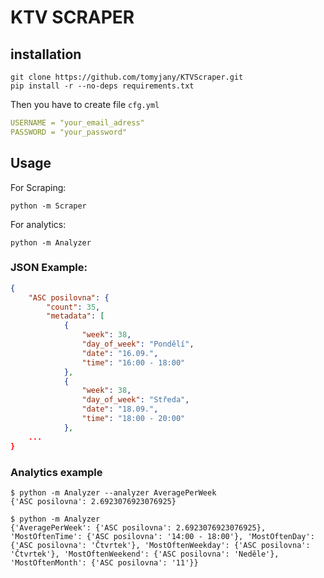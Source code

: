 # KTV SCRAPER
## installation
```console
git clone https://github.com/tomyjany/KTVScraper.git
pip install -r --no-deps requirements.txt
```
Then you have to create file `cfg.yml`
```yml
USERNAME = "your_email_adress"
PASSWORD = "your_password"
```
## Usage
For Scraping:
```console
python -m Scraper
```
For analytics:
```console
python -m Analyzer
```

### JSON Example:
```json
{
    "ASC posilovna": {
        "count": 35,
        "metadata": [
            {
                "week": 38,
                "day_of_week": "Pondělí",
                "date": "16.09.",
                "time": "16:00 - 18:00"
            },
            {
                "week": 38,
                "day_of_week": "Středa",
                "date": "18.09.",
                "time": "18:00 - 20:00"
            },
    ...
}
```
### Analytics example
```console
$ python -m Analyzer --analyzer AveragePerWeek
{'ASC posilovna': 2.6923076923076925}

$ python -m Analyzer
{'AveragePerWeek': {'ASC posilovna': 2.6923076923076925}, 'MostOftenTime': {'ASC posilovna': '14:00 - 18:00'}, 'MostOftenDay': {'ASC posilovna': 'Čtvrtek'}, 'MostOftenWeekday': {'ASC posilovna': 'Čtvrtek'}, 'MostOftenWeekend': {'ASC posilovna': 'Neděle'}, 'MostOftenMonth': {'ASC posilovna': '11'}} 
```

